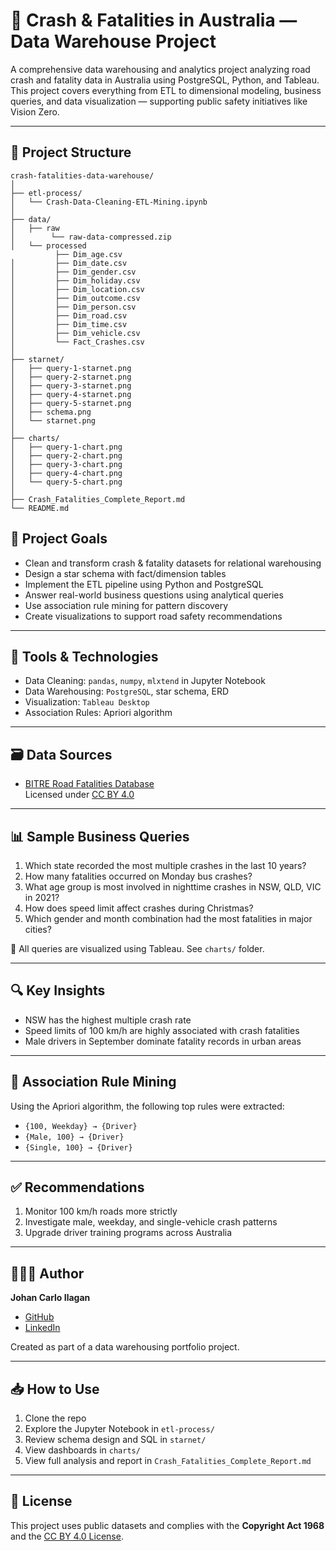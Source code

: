 # 🚗 Crash & Fatalities in Australia — Data Warehouse Project

A comprehensive data warehousing and analytics project analyzing road crash and fatality data in Australia using PostgreSQL, Python, and Tableau. This project covers everything from ETL to dimensional modeling, business queries, and data visualization — supporting public safety initiatives like Vision Zero.

---

## 📂 Project Structure

```
crash-fatalities-data-warehouse/
│
├── etl-process/                      
│   └── Crash-Data-Cleaning-ETL-Mining.ipynb
│
├── data/                    
│   ├── raw
│        └── raw-data-compressed.zip
│   └── processed
          ├── Dim_age.csv
│         ├── Dim_date.csv
│         ├── Dim_gender.csv
│         ├── Dim_holiday.csv
│         ├── Dim_location.csv
│         ├── Dim_outcome.csv
│         ├── Dim_person.csv
│         ├── Dim_road.csv
│         ├── Dim_time.csv
│         ├── Dim_vehicle.csv
│         └── Fact_Crashes.csv
│
├── starnet/                  
│   ├── query-1-starnet.png
│   ├── query-2-starnet.png
│   ├── query-3-starnet.png
│   ├── query-4-starnet.png
│   ├── query-5-starnet.png
│   ├── schema.png
│   └── starnet.png
│
├── charts/          
│   ├── query-1-chart.png
│   ├── query-2-chart.png
│   ├── query-3-chart.png
│   ├── query-4-chart.png
│   └── query-5-chart.png
│
├── Crash_Fatalities_Complete_Report.md
└── README.md
```


## 🧠 Project Goals

- Clean and transform crash & fatality datasets for relational warehousing
- Design a star schema with fact/dimension tables
- Implement the ETL pipeline using Python and PostgreSQL
- Answer real-world business questions using analytical queries
- Use association rule mining for pattern discovery
- Create visualizations to support road safety recommendations

---

## 🔧 Tools & Technologies

- Data Cleaning: `pandas`, `numpy`, `mlxtend` in Jupyter Notebook
- Data Warehousing: `PostgreSQL`, star schema, ERD
- Visualization: `Tableau Desktop`
- Association Rules: Apriori algorithm

---

## 🗃️ Data Sources

- [BITRE Road Fatalities Database](https://www.bitre.gov.au/statistics/safety/fatal_road_crash_database)  
  Licensed under [CC BY 4.0](https://creativecommons.org/licenses/by/4.0/)

---

## 📊 Sample Business Queries

1. Which state recorded the most multiple crashes in the last 10 years?
2. How many fatalities occurred on Monday bus crashes?
3. What age group is most involved in nighttime crashes in NSW, QLD, VIC in 2021?
4. How does speed limit affect crashes during Christmas?
5. Which gender and month combination had the most fatalities in major cities?

🔗 All queries are visualized using Tableau. See `charts/` folder.

---

## 🔍 Key Insights

- NSW has the highest multiple crash rate
- Speed limits of 100 km/h are highly associated with crash fatalities
- Male drivers in September dominate fatality records in urban areas

---

## 🤖 Association Rule Mining

Using the Apriori algorithm, the following top rules were extracted:

- `{100, Weekday} → {Driver}`
- `{Male, 100} → {Driver}`
- `{Single, 100} → {Driver}`

---

## ✅ Recommendations

1. Monitor 100 km/h roads more strictly
2. Investigate male, weekday, and single-vehicle crash patterns
3. Upgrade driver training programs across Australia

---

## 🙋🏻‍♂️ Author

**Johan Carlo Ilagan** 
- [GitHub](https://github.com/johanilagan)
- [LinkedIn](www.linkedin.com/in/johan-ilagan)
  
Created as part of a data warehousing portfolio project.  

---

## 📥 How to Use

1. Clone the repo  
2. Explore the Jupyter Notebook in `etl-process/`  
3. Review schema design and SQL in `starnet/`  
4. View dashboards in `charts/`
5. View full analysis and report in `Crash_Fatalities_Complete_Report.md`

---

## 📎 License

This project uses public datasets and complies with the **Copyright Act 1968** and the [CC BY 4.0 License](https://creativecommons.org/licenses/by/4.0/).
